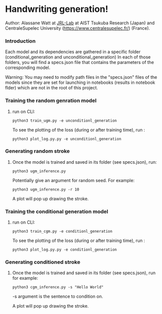 # Handwriting generation!

Author: Alassane Watt at [JRL-Lab](http://jrl-umi3218.github.io/) at AIST Tsukuba Research (Japan) and CentraleSupelec University (https://www.centralesupelec.fr/) (France).

### Introduction

Each model and its dependencies are gathered in a specific folder (conditional_generation and unconditional_generation)
In each of those folders, you will find a specs.json file that contains the parameters of the corresponding model.

Warning: You may need to modify path files in the "specs.json" files of the models since they are set for launching in notebooks (results in notebook flder) which are not in the root of this project.

### Training the random genration model

1. run on CLI:

    ```Shell
	python3 train_ugm.py -e unconditionl_generation
	```

	To see the plotting of the loss (during or after training time), run :

	 ```Shell
	python3 plot_log.py.py -e unconditionl_generation
	```

### Generating random stroke

1.  Once the model is trained and saved in its folder (see specs.json), run:

	```Shell
	python3 ugm_inference.py
	```
    Potentially give an argument for random seed. For example:

    ```Shell
	python3 ugm_inference.py -r 10
	```
    A plot will pop up drawing the stroke.

### Training the conditional generation model

1. run on CLI:

    ```Shell
	python3 train_cgm.py -e conditionl_generation
	```

	To see the plotting of the loss (during or after training time), run :

	 ```Shell
	python3 plot_log.py.py -e conditionl_generation
	```

### Generating conditioned stroke

1.  Once the model is trained and saved in its folder (see specs.json), run for example:

	```Shell
	python3 cgm_inference.py -s "Hello World"
	```
    -s argument is the sentence to condition on.

    A plot will pop up drawing the stroke.
